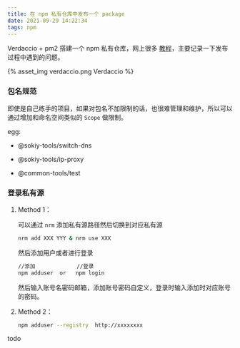 ```yaml
---
title: 在 npm 私有仓库中发布一个 package
date: 2021-09-29 14:22:34
tags: npm
---
```


Verdaccio + pm2 搭建一个 npm 私有仓库，网上很多 [教程](https://verdaccio.org/)，主要记录一下发布过程中遇到的问题。

{% asset_img verdaccio.png Verdaccio %}

<!--more-->

###  包名规范 

即使是自己练手的项目，如果对包名不加限制的话，也很难管理和维护，所以可以通过增加和命名空间类似的  `Scope` 做限制。

egg:

+ @sokiy-tools/switch-dns
+ @sokiy-tools/ip-proxy

+ @common-tools/test



### 登录私有源

1. Method 1：

   可以通过 `nrm`  添加私有源路径然后切换到对应私有源

   ```bash
   nrm add XXX YYY & nrm use XXX
   ```

   然后添加用户或者进行登录

   ```bash
   //添加             //登录
   npm adduser  or   npm login
   ```

   然后输入账号名密码邮箱，添加账号密码自定义，登录时输入添加时对应账号的密码。

2. Method 2：

   ```bash
   npm adduser --registry  http://xxxxxxxx 
   ```

todo
